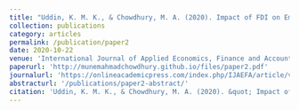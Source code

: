 ```yaml
---
title: "Uddin, K. M. K., & Chowdhury, M. A. (2020). Impact of FDI on Employment Level in Bangladesh: A VECM Approach. <i>International Journal of Applied Economics, Finance and Accounting</i>. 8(1), 30-37."
collection: publications
category: articles
permalink: /publication/paper2
date: 2020-10-22
venue: 'International Journal of Applied Economics, Finance and Accounting'
paperurl: 'http://munemahmadchowdhury.github.io/files/paper2.pdf'
journalurl: 'https://onlineacademicpress.com/index.php/IJAEFA/article/view/325'  
abstracturl: '/publications/paper2-abstract/' 
citation: 'Uddin, K. M. K., & Chowdhury, M. A. (2020). &quot; Impact of FDI on Employment Level in Bangladesh: A VECM Approach.&quot; <i>International Journal of Applied Economics, Finance and Accounting</i>. 8(1), 30-37.'
---
```



